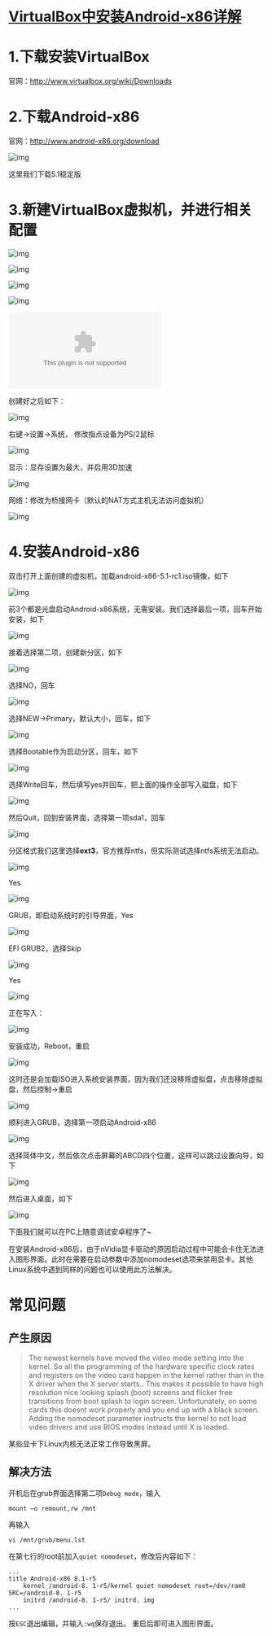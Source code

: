 #                  [     VirtualBox中安装Android-x86详解      ](https://www.cnblogs.com/wynn0123/p/6288344.html)             

# 1.下载安装VirtualBox

官网：http://www.virtualbox.org/wiki/Downloads

# 2.下载Android-x86

官网：http://www.android-x86.org/download

![img](./FILES/virtualbox_androidx86.md/72bc7315.png)

这里我们下载5.1稳定版

# 3.新建VirtualBox虚拟机，并进行相关配置

![img](./FILES/virtualbox_androidx86.md/120cca4a.png)

![img](./FILES/virtualbox_androidx86.md/ce86374f.png)

![img](./FILES/virtualbox_androidx86.md/76704fc3.png)

![img](./FILES/virtualbox_androidx86.md/35dc1cf4.png)

![img](./FILES/virtualbox_androidx86.md/ecbc7d74.bin)

创建好之后如下：

![img](./FILES/virtualbox_androidx86.md/d31c1f00.png)

右键->设置->系统， 修改指点设备为PS/2鼠标

![img](./FILES/virtualbox_androidx86.md/5942fed1.png)

显示：显存设置为最大，并启用3D加速

![img](./FILES/virtualbox_androidx86.md/b4897f2c.png)

网络：修改为桥接网卡（默认的NAT方式主机无法访问虚拟机）

![img](./FILES/virtualbox_androidx86.md/ccd77403.png)

# 4.安装Android-x86

双击打开上面创建的虚拟机，加载android-x86-5.1-rc1.iso镜像，如下

![img](./FILES/virtualbox_androidx86.md/e6f100d2.png)

前3个都是光盘启动Android-x86系统，无需安装。我们选择最后一项，回车开始安装，如下

![img](./FILES/virtualbox_androidx86.md/10f2670f.png)

接着选择第二项，创建新分区，如下

![img](./FILES/virtualbox_androidx86.md/0f54f29f.png)

选择NO，回车

![img](./FILES/virtualbox_androidx86.md/ad26a702.png)

选择NEW->Primary，默认大小，回车，如下

![img](./FILES/virtualbox_androidx86.md/550485fc.png)

选择Bootable作为启动分区，回车，如下

![img](./FILES/virtualbox_androidx86.md/894b3c79.png)

选择Write回车，然后填写yes并回车，把上面的操作全部写入磁盘，如下

![img](./FILES/virtualbox_androidx86.md/4c241605.png)

然后Quit，回到安装界面，选择第一项sda1，回车

![img](./FILES/virtualbox_androidx86.md/87da8c69.png)

分区格式我们这里选择**ext3**，官方推荐ntfs，但实际测试选择ntfs系统无法启动。

![img](./FILES/virtualbox_androidx86.md/73e0d5af.png)

Yes

![img](./FILES/virtualbox_androidx86.md/64bba0fe.png)

GRUB，即启动系统时的引导界面，Yes

![img](./FILES/virtualbox_androidx86.md/efc5894e.png)

EFI GRUB2，选择Skip

![img](./FILES/virtualbox_androidx86.md/c4019e95.png)

Yes

![img](./FILES/virtualbox_androidx86.md/9a0d7975.png)

正在写入：

![img](./FILES/virtualbox_androidx86.md/d8f91347.png)

安装成功，Reboot，重启

![img](./FILES/virtualbox_androidx86.md/a8ed7215.png)

这时还是会加载ISO进入系统安装界面，因为我们还没移除虚拟盘，点击移除虚拟盘，然后控制->重启

![img](./FILES/virtualbox_androidx86.md/310385f0.png)

顺利进入GRUB，选择第一项启动Android-x86

![img](./FILES/virtualbox_androidx86.md/2fd52d52.png)

选择简体中文，然后依次点击屏幕的ABCD四个位置，这样可以跳过设置向导，如下

![img](./FILES/virtualbox_androidx86.md/58465ae6.png)

然后进入桌面，如下

![img](./FILES/virtualbox_androidx86.md/99cabeb8.png)

 

下面我们就可以在PC上随意调试安卓程序了~


在安装Android-x86后，由于nVidia显卡驱动的原因启动过程中可能会卡住无法进入图形界面。此时在需要在启动参数中添加nomodeset选项来禁用显卡。其他Linux系统中遇到同样的问题也可以使用此方法解决。



# 常见问题
## 产生原因

> The newest kernels have moved the video mode setting into the kernel. So all the programming of the hardware specific clock rates and  registers on the video card happen in the kernel rather than in the X  driver when the X server starts.. This makes it possible to have high  resolution nice looking splash (boot) screens and flicker free  transitions from boot splash to login screen. Unfortunately, on some  cards this doesnt work properly and you end up with a black screen.  Adding the nomodeset parameter instructs the kernel to not load video  drivers and use BIOS modes instead until X is loaded.

某些显卡下Linux内核无法正常工作导致黑屏。

## 解决方法

开机后在grub界面选择第二项`Debug mode`，输入

```
mount –o remount,rw /mnt
```

再输入

```
vi /mnt/grub/menu.lst
```

在第七行的root前加入`quiet nomodeset`，修改后内容如下：

```
...
title Android-x86 8.1-r5
    kernel /android-8. 1-r5/kernel quiet nomodeset root=/dev/ram0 SRC=/android-8. 1-r5
    initrd /android-8. 1-r5/ initrd. img
...
```

按`ESC`退出编辑，并输入`:wq`保存退出。
重启后即可进入图形界面。
